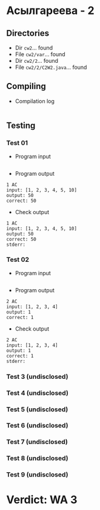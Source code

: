# Асылгареева - 2
## Directories
- Dir `cw2`... found
- File `cw2/var`... found
- Dir `cw2/2`... found
- File `cw2/2/C2W2.java`... found
## Compiling
- Compilation log
```

```
## Testing
### Test 01
- Program input
```

```
- Program output
```
1 AC
input: [1, 2, 3, 4, 5, 10]
output: 50
correct: 50

```
- Check output
```
1 AC
input: [1, 2, 3, 4, 5, 10]
output: 50
correct: 50
stderr:

```
### Test 02
- Program input
```

```
- Program output
```
2 AC
input: [1, 2, 3, 4]
output: 1
correct: 1

```
- Check output
```
2 AC
input: [1, 2, 3, 4]
output: 1
correct: 1
stderr:

```
### Test 3 (undisclosed)
### Test 4 (undisclosed)
### Test 5 (undisclosed)
### Test 6 (undisclosed)
### Test 7 (undisclosed)
### Test 8 (undisclosed)
### Test 9 (undisclosed)
# Verdict: WA 3
